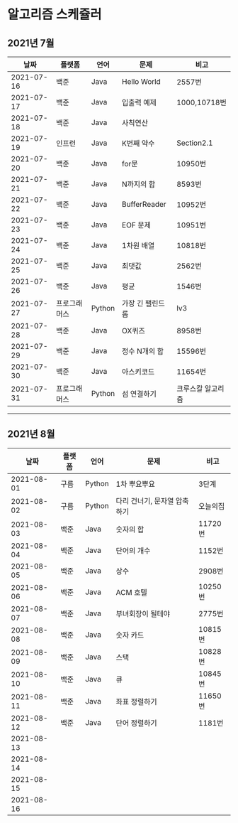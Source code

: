 # 알고리즘 스케쥴러

## 2021년 7월

| 날짜       | 플랫폼       | 언어   | 문제             | 비고              |
| ---------- | ------------ | ------ | ---------------- | ----------------- |
| 2021-07-16 | 백준         | Java   | Hello World      | 2557번            |
| 2021-07-17 | 백준         | Java   | 입출력 예제      | 1000,10718번      |
| 2021-07-18 | 백준         | Java   | 사칙연산         |                   |
| 2021-07-19 | 인프런       | Java   | K번째 약수       | Section2.1        |
| 2021-07-20 | 백준         | Java   | for문            | 10950번           |
| 2021-07-21 | 백준         | Java   | N까지의 합       | 8593번            |
| 2021-07-22 | 백준         | Java   | BufferReader     | 10952번           |
| 2021-07-23 | 백준         | Java   | EOF 문제         | 10951번           |
| 2021-07-24 | 백준         | Java   | 1차원 배열       | 10818번           |
| 2021-07-25 | 백준         | Java   | 최댓값           | 2562번            |
| 2021-07-26 | 백준         | Java   | 평균             | 1546번            |
| 2021-07-27 | 프로그래머스 | Python | 가장 긴 팰린드롬 | lv3               |
| 2021-07-28 | 백준         | Java   | OX퀴즈           | 8958번            |
| 2021-07-29 | 백준         | Java   | 정수 N개의 합    | 15596번           |
| 2021-07-30 | 백준         | Java   | 아스키코드       | 11654번           |
| 2021-07-31 | 프로그래머스 | Python | 섬 연결하기      | 크루스칼 알고리즘 |

----

## 2021년 8월

| 날짜       | 플랫폼 | 언어   | 문제                         | 비고     |
| ---------- | ------ | ------ | ---------------------------- | -------- |
| 2021-08-01 | 구름   | Python | 1차 뿌요뿌요                 | 3단계    |
| 2021-08-02 | 구름   | Python | 다리 건너기, 문자열 압축하기 | 오늘의집 |
| 2021-08-03 | 백준   | Java   | 숫자의 합                    | 11720번  |
| 2021-08-04 | 백준   | Java   | 단어의 개수                  | 1152번   |
| 2021-08-05 | 백준   | Java   | 상수                         | 2908번   |
| 2021-08-06 | 백준   | Java   | ACM 호텔                     | 10250번  |
| 2021-08-07 | 백준   | Java   | 부녀회장이 될테야            | 2775번   |
| 2021-08-08 | 백준   | Java   | 숫자 카드                    | 10815번  |
| 2021-08-09 | 백준   | Java   | 스택                         | 10828번  |
| 2021-08-10 | 백준   | Java   | 큐                           | 10845번  |
| 2021-08-11 | 백준   | Java   | 좌표 정렬하기                | 11650번  |
| 2021-08-12 | 백준   | Java   | 단어 정렬하기                | 1181번   |
| 2021-08-13 |        |        |                              |          |
| 2021-08-14 |        |        |                              |          |
| 2021-08-15 |        |        |                              |          |
| 2021-08-16 |        |        |                              |          |

